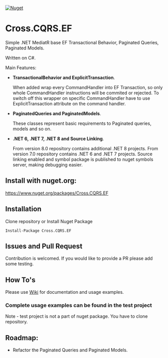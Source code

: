 [![Nuget](https://img.shields.io/nuget/v/Cross.CQRS.EF.svg)](https://nuget.org/packages/Cross.CQRS.EF/)

# Cross.CQRS.EF

Simple .NET MediatR base EF Transactional Behavior, Paginated Queries, Paginated Models.

Written on C#.

Main Features:
* **TransactionalBehavior and ExplicitTransaction**.

  When added wrap every CommandHandler into EF Transaction, so only whole CommandHandler instructions will be commited or rejected. 
  To switch off this wrapper on specific CommandHandler have to use ExplicitTransaction attribute on the command handler.

* **PaginatedQueries and PaginatedModels**.

  These classes represent basic requirements to Paginated queries, models and so on.

* **.NET 6, .NET 7, .NET 8 and Source Linking**.

  From version 8.0 repository contains additional .NET 8 projects.
  From version 7.0 repository contains .NET 6 and .NET 7 projects.
  Source linking enabled and symbol package is published to nuget symbols server, making debugging easier.

## Install with nuget.org:

https://www.nuget.org/packages/Cross.CQRS.EF

## Installation

Clone repository or Install Nuget Package
```
Install-Package Cross.CQRS.EF
```

## Issues and Pull Request

Contribution is welcomed. If you would like to provide a PR please add some testing.

## How To's

Please use [Wiki](https://github.com/denis-peshkov/Cross.CQRS.EF/wiki) for documentation and usage examples.

### Complete usage examples can be found in the test project ###
Note - test project is not a part of nuget package. You have to clone repository.

## Roadmap:
- Refactor the Paginated Queries and Paginated Models.
